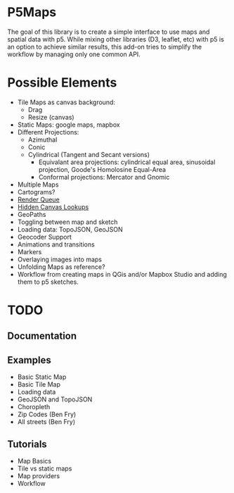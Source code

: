 # P5Maps

The goal of this library is to create a simple interface to use maps and spatial data with p5.
While mixing other libraries (D3, leaflet, etc) with p5 is an option to achieve similar results, this add-on tries to simplify the workflow by managing only one common API.

# Possible Elements

  - Tile Maps as canvas background:
    - Drag
    - Resize (canvas)
  - Static Maps: google maps, mapbox
  - Different Projections:
    - Azimuthal
    - Conic
    - Cylindrical (Tangent and Secant versions)
      - Equivalant area projections: cylindrical equal area, sinusoidal projection, Goode's Homolosine Equal-Area
      - Conformal projections: Mercator and Gnomic
  - Multiple Maps
  - Cartograms?
  - [Render Queue](http://bl.ocks.org/syntagmatic/raw/3341641/)
  - [Hidden Canvas Lookups](https://bocoup.com/blog/2d-picking-in-canvas)
  - GeoPaths
  - Toggling between map and sketch
  - Loading data: TopoJSON, GeoJSON
  - Geocoder Support
  - Animations and transitions
  - Markers
  - Overlaying images into maps
  - Unfolding Maps as reference?
  - Workflow from creating maps in QGis and/or Mapbox Studio and adding them to p5 sketches.

# TODO

## Documentation

## Examples
  - Basic Static Map
  - Basic Tile Map
  - Loading data
  - GeoJSON and TopoJSON
  - Choropleth
  - Zip Codes (Ben Fry)
  - All streets (Ben Fry)

## Tutorials
  - Map Basics
  - Tile vs static maps
  - Map providers
  - Workflow
